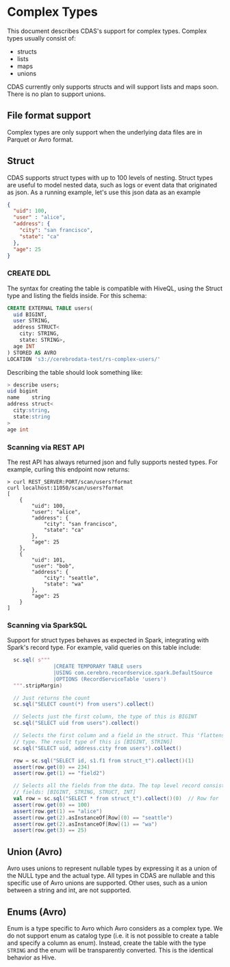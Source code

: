# Complex Types

This document describes CDAS's support for complex types. Complex types usually consist
of:

* structs
* lists
* maps
* unions

CDAS currently only supports structs and will support lists and maps soon. There is no
plan to support unions.

## File format support

Complex types are only support when the underlying data files are in Parquet or Avro
format.

## Struct

CDAS supports struct types with up to 100 levels of nesting. Struct types are useful
to model nested data, such as logs or event data that originated as json. As a running
example, let's use this json data as an example

```json
{
  "uid": 100,
  "user" : "alice",
  "address": {
    "city": "san francisco",
    "state": "ca"
  },
  "age": 25
}
```

### CREATE DDL

The syntax for creating the table is compatible with HiveQL, using the Struct type
and listing the fields inside. For this schema:

```sql
CREATE EXTERNAL TABLE users(
  uid BIGINT,
  user STRING,
  address STRUCT<
    city: STRING,
    state: STRING>,
  age INT
) STORED AS AVRO
LOCATION 's3://cerebrodata-test/rs-complex-users/'
```

Describing the table should look something like:

```sql
> describe users;
uid	bigint
name	string
address	struct<
  city:string,
  state:string
>
age	int
```

### Scanning via REST API

The rest API has always returned json and fully supports nested types. For example,
curling this endpoint now returns:

```shell
> curl REST_SERVER:PORT/scan/users?format
curl localhost:11050/scan/users?format
[
    {
        "uid": 100,
        "user": "alice",
        "address": {
            "city": "san francisco",
            "state": "ca"
        },
        "age": 25
    },
    {
        "uid": 101,
        "user": "bob",
        "address": {
            "city": "seattle",
            "state": "wa"
        },
        "age": 25
    }
]
```

### Scanning via SparkSQL

Support for struct types behaves as expected in Spark, integrating with Spark's
record type. For example, valid queries on this table include:

```scala
  sc.sql( s"""
               |CREATE TEMPORARY TABLE users
               |USING com.cerebro.recordservice.spark.DefaultSource
               |OPTIONS (RecordServiceTable 'users')
  """.stripMargin)

  // Just returns the count
  sc.sql("SELECT count(*) from users").collect()

  // Selects just the first column, the type of this is BIGINT
  sc.sql("SELECT uid from users").collect()

  // Selects the first column and a field in the struct. This 'flattens' the nested
  // type. The result type of this is [BIGINT, STRING]
  sc.sql("SELECT uid, address.city from users").collect()

  row = sc.sql("SELECT id, s1.f1 from struct_t").collect()(1)
  assert(row.get(0) == 234)
  assert(row.get(1) == "field2")

  // Selects all the fields from the data. The top level record consists of 4
  // fields: [BIGINT, STRING, STRUCT, INT]
  val row = sc.sql("SELECT * from struct_t").collect()(0)  // Row for 'alice'
  assert(row.get(0) == 100)
  assert(row.get(1) == "alice")
  assert(row.get(2).asInstanceOf[Row](0) == "seattle")
  assert(row.get(2).asInstanceOf[Row](1) == "wa")
  assert(row.get(3) == 25)
```

## Union (Avro)

Avro uses unions to represent nullable types by expressing it as a union of the NULL
type and the actual type. All types in CDAS are nullable and this specific use of Avro
unions are supported. Other uses, such as a union between a string and int, are not
supported.

## Enums (Avro)

Enum is a type specific to Avro which Avro considers as a complex type. We do not
support enum as catalog type (i.e. it is not possible to create a table and specify
a column as enum). Instead, create the table with the type `STRING` and the enum
will be transparently converted. This is the identical behavior as Hive.
